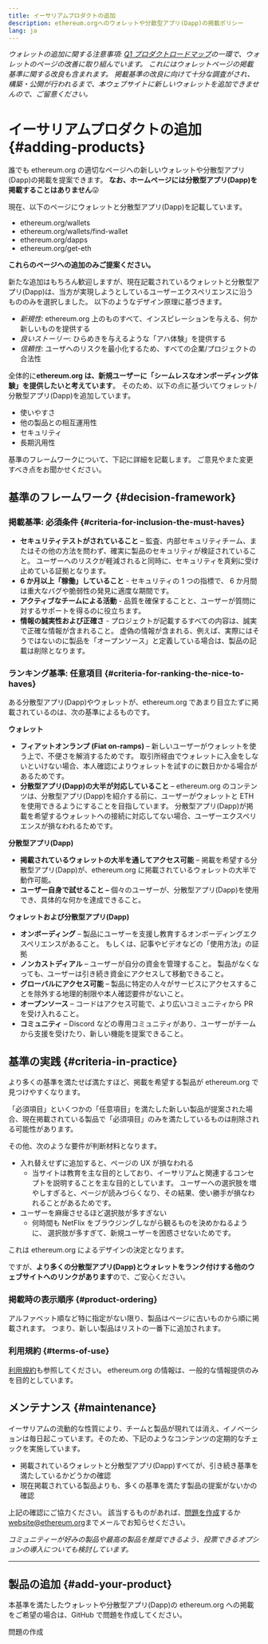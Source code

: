 ```yaml
---
title: イーサリアムプロダクトの追加
description: ethereum.orgへのウォレットや分散型アプリ(Dapp)の掲載ポリシー
lang: ja
---
```


_ウォレットの追加に関する注意事項: [Q1 プロダクトロードマップ](https://github.com/ethereum/ethereum-org-website/issues/5105)の一環で、ウォレットのページの改善に取り組んでいます。 これにはウォレットページの掲載基準に関する改良も含まれます。 掲載基準の改良に向けて十分な調査がされ、構築・公開が行われるまで、本ウェブサイトに新しいウォレットを追加できませんので、ご留意ください。_

# イーサリアムプロダクトの追加 \{#adding-products}

誰でも ethereum.org の適切なページへの新しいウォレットや分散型アプリ(Dapp)の掲載を提案できます。 **なお、ホームページには分散型アプリ(Dapp)を掲載することはありません**😜

現在、以下のページにウォレットと分散型アプリ(Dapp)を記載しています。

- ethereum.org/wallets
- ethereum.org/wallets/find-wallet
- ethereum.org/dapps
- ethereum.org/get-eth

**これらのページへの追加のみご提案ください。**

新たな追加はもちろん歓迎しますが、現在記載されているウォレットと分散型アプリ(Dapp)は、当方が実現しようとしているユーザーエクスペリエンスに沿うもののみを選択しました。 以下のようなデザイン原理に基づきます。

- _新規性_: ethereum.org 上のものすべて、インスピレーションを与える、何か新しいものを提供する
- _良いストーリー_: ひらめきを与えるような「アハ体験」を提供する
- _信頼性_: ユーザへのリスクを最小化するため、すべての企業/プロジェクトの合法性

全体的に**ethereum.org は、新規ユーザーに「シームレスなオンボーディング体験」を提供したいと考えています**。 そのため、以下の点に基づいてウォレット/分散型アプリ(Dapp)を追加しています。

- 使いやすさ
- 他の製品との相互運用性
- セキュリティ
- 長期汎用性

基準のフレームワークについて、下記に詳細を記載します。 ご意見やまた変更すべき点をお聞かせください。

## 基準のフレームワーク \{#decision-framework}

### 掲載基準: 必須条件 \{#criteria-for-inclusion-the-must-haves}

- **セキュリティテストがされていること** – 監査、内部セキュリティチーム、またはその他の方法を問わず、確実に製品のセキュリティが検証されていること。 ユーザーへのリスクが軽減されると同時に、セキュリティを真剣に受け止めている証拠となります。
- **6 か月以上「稼働」していること** - セキュリティの 1 つの指標で、 6 か月間は重大なバグや脆弱性の発見に適度な期間です。
- **アクティブなチームによる活動** - 品質を確保することと、ユーザーが質問に対するサポートを得るのに役立ちます。
- **情報の誠実性および正確さ** - プロジェクトが記載するすべての内容は、誠実で正確な情報が含まれること。 虚偽の情報が含まれる、例えば、実際にはそうではないのに製品を「オープンソース」と定義している場合は、製品の記載は削除となります。

### ランキング基準: 任意項目 \{#criteria-for-ranking-the-nice-to-haves}

ある分散型アプリ(Dapp)やウォレットが、ethereum.org であまり目立たずに掲載されているのは、次の基準によるものです。

**ウォレット**

- **フィアットオンランプ (Fiat on-ramps)** – 新しいユーザーがウォレットを使う上で、不便さを解消するためです。 取引所経由でウォレットに入金をしないといけない場合、本人確認によりウォレットを試すのに数日かかる場合があるためです。
- **分散型アプリ(Dapp)の大半が対応していること** – ethereum.org のコンテンツは、分散型アプリ(Dapp)を紹介する前に、ユーザーがウォレットと ETH を使用できるようにすることを目指しています。 分散型アプリ(Dapp)が掲載を希望するウォレットへの接続に対応してない場合、ユーザーエクスペリエンスが損なわれるためです。

**分散型アプリ(Dapp)**

- **掲載されているウォレットの大半を通してアクセス可能** – 掲載を希望する分散型アプリ(Dapp)が、ethereum.org に掲載されているウォレットの大半で動作可能。
- **ユーザー自身で試せること –** 個々のユーザーが、分散型アプリ(Dapp)を使用でき、具体的な何かを達成できること。

**ウォレットおよび分散型アプリ(Dapp)**

- **オンボーディング** – 製品にユーザーを支援し教育するオンボーディングエクスペリエンスがあること。 もしくは、記事やビデオなどの「使用方法」の証拠
- **ノンカストディアル** – ユーザーが自分の資金を管理すること。 製品がなくなっても、ユーザーは引き続き資金にアクセスして移動できること。
- **グローバルにアクセス可能** – 製品に特定の人々がサービスにアクセスすることを除外する地理的制限や本人確認要件がないこと。
- **オープンソース** – コードはアクセス可能で、より広いコミュニティから PR を受け入れること。
- **コミュニティ** – Discord などの専用コミュニティがあり、ユーザーがチームから支援を受けたり、新しい機能を提案できること。

## 基準の実践 \{#criteria-in-practice}

より多くの基準を満たせば満たすほど、掲載を希望する製品が ethereum.org で見つけやすくなります。

「必須項目」といくつかの「任意項目」を満たした新しい製品が提案された場合、現在掲載されている製品で「必須項目」のみを満たしているものは削除される可能性があります。

その他、次のような要件が判断材料となります。

- 入れ替えせずに追加すると、ページの UX が損なわれる
  - 当サイトは教育を主な目的としており、イーサリアムと関連するコンセプトを説明することを主な目的としています。 ユーザーへの選択肢を増やしすぎると、ページが読みづらくなり、その結果、使い勝手が損なわれることがあるためです。
- ユーザーを麻痺させるほど選択肢が多すぎない
  - 何時間も NetFlix をブラウジングしながら観るものを決めかねるように、 選択肢が多すぎて、新規ユーザーを困惑させないためです。

これは ethereum.org によるデザインの決定となります。

ですが、**より多くの分散型アプリ(Dapp)とウォレットをランク付けする他のウェブサイトへのリンクがあります**ので、ご安心ください。

### 掲載時の表示順序 \{#product-ordering}

アルファベット順など特に指定がない限り、製品はページに古いものから順に掲載されます。 つまり、新しい製品はリストの一番下に追加されます。

### 利用規約 \{#terms-of-use}

[利用規約](/terms-of-use/)も参照してください。 ethereum.org の情報は、一般的な情報提供のみを目的としています。

## メンテナンス \{#maintenance}

イーサリアムの流動的な性質により、チームと製品が現れては消え、イノベーションは毎日起こっています。そのため、下記のようなコンテンツの定期的なチェックを実施しています。

- 掲載されているウォレットと分散型アプリ(Dapp)すべてが、引き続き基準を満たしているかどうかの確認
- 現在掲載されている製品よりも、多くの基準を満たす製品の提案がないかの確認

上記の確認にご協力ください。 該当するものがあれば、[問題を作成](https://github.com/ethereum/ethereum-org-website/issues/new?assignees=&labels=feature+%3Asparkles%3A&projects=&template=feature_request.yaml&title=Feature+request)するか[website@ethereum.org](mailto:website@ethereum.org)までメールでお知らせください。

_コミュニティーが好みの製品や最高の製品を推奨できるよう、投票できるオプションの導入についても検討しています。_

---

## 製品の追加 \{#add-your-product}

本基準を満たしたウォレットや分散型アプリ(Dapp)の ethereum.org への掲載をご希望の場合は、GitHub で問題を作成してください。

<ButtonLink to="https://github.com/ethereum/ethereum-org-website/issues/new/choose">
  問題の作成
</ButtonLink>
